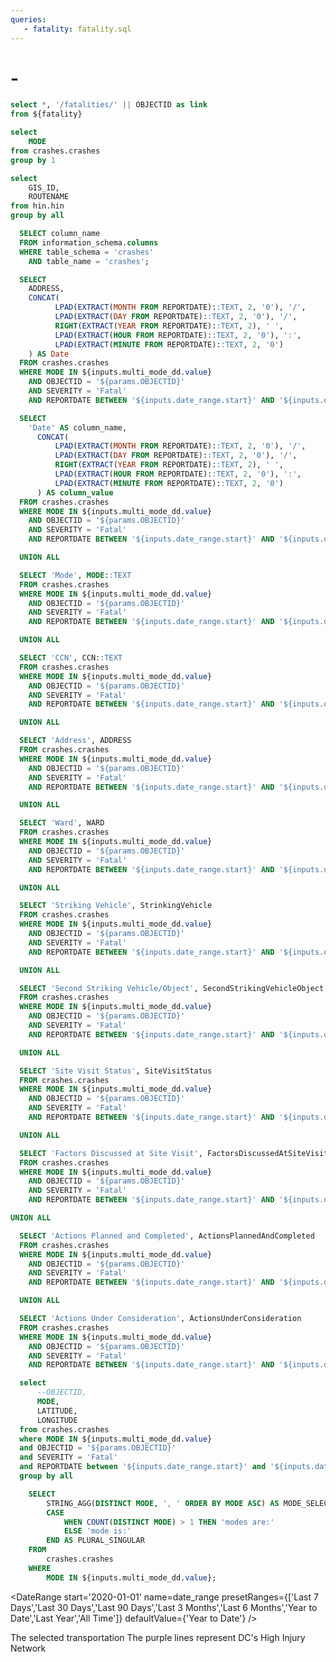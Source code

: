 ```yaml
---
queries:
   - fatality: fatality.sql
---
```


# <Value data={Tittle} column=ADDRESS/> - <Value data={Tittle} column=Date/>

```sql fatality_with_link
select *, '/fatalities/' || OBJECTID as link
from ${fatality}
```

```sql unique_mode
select 
    MODE
from crashes.crashes
group by 1
```

```sql unique_hin
select 
    GIS_ID,
    ROUTENAME
from hin.hin
group by all
```

```sql columns
  SELECT column_name
  FROM information_schema.columns
  WHERE table_schema = 'crashes'
    AND table_name = 'crashes';
```

```sql Tittle
  SELECT 
    ADDRESS,
    CONCAT(
          LPAD(EXTRACT(MONTH FROM REPORTDATE)::TEXT, 2, '0'), '/', 
          LPAD(EXTRACT(DAY FROM REPORTDATE)::TEXT, 2, '0'), '/', 
          RIGHT(EXTRACT(YEAR FROM REPORTDATE)::TEXT, 2), ' ', 
          LPAD(EXTRACT(HOUR FROM REPORTDATE)::TEXT, 2, '0'), ':', 
          LPAD(EXTRACT(MINUTE FROM REPORTDATE)::TEXT, 2, '0')
    ) AS Date
  FROM crashes.crashes
  WHERE MODE IN ${inputs.multi_mode_dd.value}
    AND OBJECTID = '${params.OBJECTID}'
    AND SEVERITY = 'Fatal'
    AND REPORTDATE BETWEEN '${inputs.date_range.start}' AND '${inputs.date_range.end}'
```

```sql pivot_table
  SELECT 
    'Date' AS column_name, 
      CONCAT(
          LPAD(EXTRACT(MONTH FROM REPORTDATE)::TEXT, 2, '0'), '/', 
          LPAD(EXTRACT(DAY FROM REPORTDATE)::TEXT, 2, '0'), '/', 
          RIGHT(EXTRACT(YEAR FROM REPORTDATE)::TEXT, 2), ' ', 
          LPAD(EXTRACT(HOUR FROM REPORTDATE)::TEXT, 2, '0'), ':', 
          LPAD(EXTRACT(MINUTE FROM REPORTDATE)::TEXT, 2, '0')
      ) AS column_value
  FROM crashes.crashes
  WHERE MODE IN ${inputs.multi_mode_dd.value}
    AND OBJECTID = '${params.OBJECTID}'
    AND SEVERITY = 'Fatal'
    AND REPORTDATE BETWEEN '${inputs.date_range.start}' AND '${inputs.date_range.end}'

  UNION ALL

  SELECT 'Mode', MODE::TEXT
  FROM crashes.crashes
  WHERE MODE IN ${inputs.multi_mode_dd.value}
    AND OBJECTID = '${params.OBJECTID}'
    AND SEVERITY = 'Fatal'
    AND REPORTDATE BETWEEN '${inputs.date_range.start}' AND '${inputs.date_range.end}'

  UNION ALL

  SELECT 'CCN', CCN::TEXT
  FROM crashes.crashes
  WHERE MODE IN ${inputs.multi_mode_dd.value}
    AND OBJECTID = '${params.OBJECTID}'
    AND SEVERITY = 'Fatal'
    AND REPORTDATE BETWEEN '${inputs.date_range.start}' AND '${inputs.date_range.end}'

  UNION ALL

  SELECT 'Address', ADDRESS
  FROM crashes.crashes
  WHERE MODE IN ${inputs.multi_mode_dd.value}
    AND OBJECTID = '${params.OBJECTID}'
    AND SEVERITY = 'Fatal'
    AND REPORTDATE BETWEEN '${inputs.date_range.start}' AND '${inputs.date_range.end}'

  UNION ALL

  SELECT 'Ward', WARD
  FROM crashes.crashes
  WHERE MODE IN ${inputs.multi_mode_dd.value}
    AND OBJECTID = '${params.OBJECTID}'
    AND SEVERITY = 'Fatal'
    AND REPORTDATE BETWEEN '${inputs.date_range.start}' AND '${inputs.date_range.end}'

  UNION ALL

  SELECT 'Striking Vehicle', StrinkingVehicle
  FROM crashes.crashes
  WHERE MODE IN ${inputs.multi_mode_dd.value}
    AND OBJECTID = '${params.OBJECTID}'
    AND SEVERITY = 'Fatal'
    AND REPORTDATE BETWEEN '${inputs.date_range.start}' AND '${inputs.date_range.end}'

  UNION ALL

  SELECT 'Second Striking Vehicle/Object', SecondStrikingVehicleObject
  FROM crashes.crashes
  WHERE MODE IN ${inputs.multi_mode_dd.value}
    AND OBJECTID = '${params.OBJECTID}'
    AND SEVERITY = 'Fatal'
    AND REPORTDATE BETWEEN '${inputs.date_range.start}' AND '${inputs.date_range.end}'

  UNION ALL

  SELECT 'Site Visit Status', SiteVisitStatus
  FROM crashes.crashes
  WHERE MODE IN ${inputs.multi_mode_dd.value}
    AND OBJECTID = '${params.OBJECTID}'
    AND SEVERITY = 'Fatal'
    AND REPORTDATE BETWEEN '${inputs.date_range.start}' AND '${inputs.date_range.end}'

  UNION ALL

  SELECT 'Factors Discussed at Site Visit', FactorsDiscussedAtSiteVisit
  FROM crashes.crashes
  WHERE MODE IN ${inputs.multi_mode_dd.value}
    AND OBJECTID = '${params.OBJECTID}'
    AND SEVERITY = 'Fatal'
    AND REPORTDATE BETWEEN '${inputs.date_range.start}' AND '${inputs.date_range.end}'

UNION ALL

  SELECT 'Actions Planned and Completed', ActionsPlannedAndCompleted
  FROM crashes.crashes
  WHERE MODE IN ${inputs.multi_mode_dd.value}
    AND OBJECTID = '${params.OBJECTID}'
    AND SEVERITY = 'Fatal'
    AND REPORTDATE BETWEEN '${inputs.date_range.start}' AND '${inputs.date_range.end}'

  UNION ALL

  SELECT 'Actions Under Consideration', ActionsUnderConsideration
  FROM crashes.crashes
  WHERE MODE IN ${inputs.multi_mode_dd.value}
    AND OBJECTID = '${params.OBJECTID}'
    AND SEVERITY = 'Fatal'
    AND REPORTDATE BETWEEN '${inputs.date_range.start}' AND '${inputs.date_range.end}';
```

```sql incidents
  select
      --OBJECTID,
      MODE,
      LATITUDE,
      LONGITUDE
  from crashes.crashes
  where MODE IN ${inputs.multi_mode_dd.value}
  and OBJECTID = '${params.OBJECTID}'
  and SEVERITY = 'Fatal'
  and REPORTDATE between '${inputs.date_range.start}' and '${inputs.date_range.end}'
  group by all
```

```sql modes_selected
    SELECT
        STRING_AGG(DISTINCT MODE, ', ' ORDER BY MODE ASC) AS MODE_SELECTED,
        CASE 
            WHEN COUNT(DISTINCT MODE) > 1 THEN 'modes are:'
            ELSE 'mode is:'
        END AS PLURAL_SINGULAR
    FROM
        crashes.crashes
    WHERE
        MODE IN ${inputs.multi_mode_dd.value};
```

<DateRange
  start='2020-01-01'
  name=date_range
  presetRanges={['Last 7 Days','Last 30 Days','Last 90 Days','Last 3 Months','Last 6 Months','Year to Date','Last Year','All Time']}
  defaultValue={'Year to Date'}
/>

<Dropdown
    data={unique_mode} 
    name=multi_mode_dd
    value=MODE
    title="Select Mode"
    multiple=true
    selectAllByDefault=true
/>

<Alert status="info">
The selected transportation <Value data={modes_selected} column="PLURAL_SINGULAR"/> <b><Value data={modes_selected} column="MODE_SELECTED"/></b> <Info description="*Only fatal" color="primary" />
</Alert>

<Grid cols=2>
    <BaseMap
      height=445
      title="Fatality Location"
      startingZoom=17
      >
      <Points data={incidents} lat=LATITUDE long=LONGITUDE value=MODE pointName=MODE colorPalette={['#ff5a53']}/>
      <Areas data={unique_hin} geoJsonUrl='/High_Injury_Network.geojson' geoId=GIS_ID areaCol=GIS_ID borderColor=#9d00ff color=#1C00ff00/ ignoreZoom=true 
      tooltip={[
        {id: 'ROUTENAME'}
      ]}
      />
    </BaseMap>
    <DataTable data={pivot_table} rows=all wrapTitles=true rowShading=true>
      <Column id=column_name title="Fatality Details" wrap=true/>
      <Column id=column_value title=" " wrap=true/>
    </DataTable>
    </Grid>
    <Note>
      The purple lines represent DC's High Injury Network
    </Note>